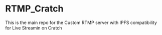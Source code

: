 # RTMP_Cratch
This is the main repo for the Custom RTMP server with IPFS compatibility for Live Streamin on Cratch
